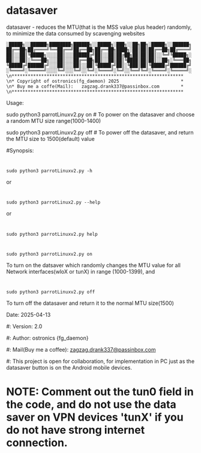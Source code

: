 # datasaver
datasaver - reduces the MTU(that is the MSS value plus header) randomly, to minimize the data consumed by scavenging websites

    ░█████╗░░██████╗████████╗██████╗░░█████╗░███╗░░██╗██╗░█████╗░░██████╗
    ██╔══██╗██╔════╝╚══██╔══╝██╔══██╗██╔══██╗████╗░██║██║██╔══██╗██╔════╝
    ██║░░██║╚█████╗░░░░██║░░░██████╔╝██║░░██║██╔██╗██║██║██║░░╚═╝╚█████╗░
    ██║░░██║░╚═══██╗░░░██║░░░██╔══██╗██║░░██║██║╚████║██║██║░░██╗░╚═══██╗
    ╚█████╔╝██████╔╝░░░██║░░░██║░░██║╚█████╔╝██║░╚███║██║╚█████╔╝██████╔╝
    ░╚════╝░╚═════╝░░░░╚═╝░░░╚═╝░░╚═╝░╚════╝░╚═╝░░╚══╝╚═╝░╚════╝░╚═════╝░
    \n****************************************************************
    \n* Copyright of ostronics(fg_daemon) 2025                       *
    \n* Buy me a coffe(Mail):   zagzag.drank337@passinbox.com        *
    \n****************************************************************
        
 Usage: 
	
 sudo python3 parrotLinuxv2.py on # To power on the datasaver and choose a random MTU size range(1000-1400)
 
 sudo python3 parrotLinuxv2.py off # To power off the datasaver, and return the MTU size to 1500(default) value


#Synopsis:   
  #
    sudo python3 parrotLinuxv2.py -h
  or
  
  #
    sudo python3 parrotLinux2.py --help
  or
  
  #
    sudo python3 parrotLinuxv2.py help
  #
    sudo python3 parrotLinuxv2.py on     
  To turn on the datsaver which randomly changes the MTU value for all Network interfaces(wloX or tunX) in range (1000-1399), and
  #
    sudo python3 parrotLinuxv2.py off   
  To turn off the datasaver and return it to the normal MTU size(1500)

Date:   2025-04-13

#:  Version:    2.0

#:  Author: ostronics {fg_daemon}

#:  Mail(Buy me a coffee):  zagzag.drank337@passinbox.com

#:  This project is open for collaboration, for implementation in PC just as the datasaver button is on the Android mobile devices.
# NOTE: Comment out the tun0 field in the code, and do not use the data saver on VPN devices 'tunX' if you do not have strong internet connection.
